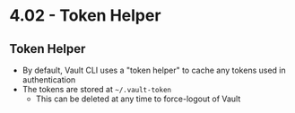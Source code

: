 # 4.02 - Token Helper

## Token Helper

- By default, Vault CLI uses a "token helper" to cache any tokens used in authentication
- The tokens are stored at `~/.vault-token`
  - This can be deleted at any time to force-logout of Vault
